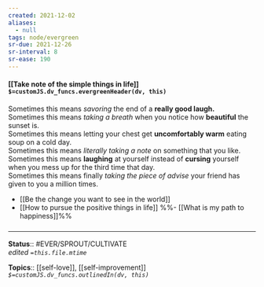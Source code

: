```yaml
---
created: 2021-12-02 
aliases:
  - null
tags: node/evergreen
sr-due: 2021-12-26
sr-interval: 8
sr-ease: 190
---
```


#### [[Take note of the simple things in life]] `$=customJS.dv_funcs.evergreenHeader(dv, this)`

Sometimes this means *savoring* the end of a **really good laugh.**  
Sometimes this means *taking a breath* when you notice how **beautiful** the sunset is.  
Sometimes this means letting your chest get **uncomfortably warm** eating soup on a cold day.  
Sometimes this means *literally taking a note* on something that you like.
Sometimes this means **laughing** at yourself instead of **cursing** yourself when you mess up for the third time that day.  
Sometimes this means finally *taking the piece of advise* your friend has given to you a million times.

- [[Be the change you want to see in the world]]
- [[How to pursue the positive things in life]]
%%- [[What is my path to happiness]]%%

### <hr class="footnote"/>

**Status**:: #EVER/SPROUT/CULTIVATE  
*edited `=this.file.mtime`*

**Topics**:: [[self-love]], [[self-improvement]]
*`$=customJS.dv_funcs.outlinedIn(dv, this)`*
